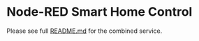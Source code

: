 # Node-RED Smart Home Control
Please see full [README.md](https://github.com/coldfire84/node-red-alexa-home-skill-v3-web/blob/master/README.md) for the combined service.